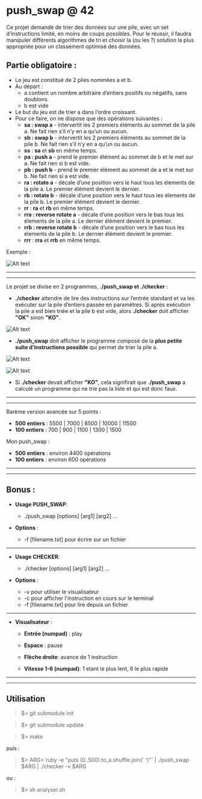 # push_swap @ 42

Ce projet demande de trier des données sur une pile, avec un set d’instructions limité, en moins de coups possibles.
Pour le réussir, il faudra manipuler différents algorithmes de tri et choisir la (ou les ?) solution la plus appropriée pour un classement optimisé des données.

## Partie obligatoire :

* Le jeu est constitué de 2 piles nommées a et b.
* Au départ :
    - a contient un nombre arbitraire d’entiers positifs ou négatifs, sans doublons.
    - b est vide
* Le but du jeu est de trier a dans l’ordre croissant.
* Pour ce faire, on ne dispose que des opérations suivantes :
    - **sa : swap a** - intervertit les 2 premiers éléments au sommet de la pile a. Ne fait
      rien s’il n’y en a qu’un ou aucun.
    - **sb : swap b** - intervertit les 2 premiers éléments au sommet de la pile b. Ne fait
      rien s’il n’y en a qu’un ou aucun.
    - **ss** : **sa** et **sb** en même temps.
    - **pa : push a** - prend le premier élément au sommet de b et le met sur a. Ne fait
      rien si b est vide.
    - **pb : push b** - prend le premier élément au sommet de a et le met sur b. Ne fait
      rien si a est vide.
    - **ra : rotate a** - décale d’une position vers le haut tous les élements de la pile a.
      Le premier élément devient le dernier.
    - **rb : rotate b** - décale d’une position vers le haut tous les élements de la pile b.
      Le premier élément devient le dernier.
    - **rr** : **ra** et **rb** en même temps.
    - **rra : reverse rotate a** - décale d’une position vers le bas tous les élements de
      la pile a. Le dernier élément devient le premier.
    - **rrb : reverse rotate b** - décale d’une position vers le bas tous les élements de
      la pile b. Le dernier élément devient le premier.
    - **rrr** : **rra** et **rrb** en même temps.

Exemple :

![Alt text](https://image.ibb.co/b1gjMJ/example_ps.jpg)

---

---

Le projet se divise en 2 programmes, **./push_swap et ./checker** :

* **./checker** attendre de lire des instructions sur l’entrée standard et va les exécuter sur la pile d’entiers passée en paramètres. Si après exécution la pile a est bien triée et la pile b est vide, alors **./checker** doit afficher **"OK"** sinon **"KO"**.

![Alt text](https://image.ibb.co/k62Yyy/checker.png)

* **./push_swap**  doit afficher le programme composé de la **plus petite suite d’instructions possible** qui permet de trier la pile a.

![Alt text](https://image.ibb.co/cou7Qd/Untitled.png)

![Alt text](https://image.ibb.co/esbOWJ/Untitled.png)

* Si **./checker** devait afficher **"KO"**, cela signifirait que **./push_swap** a calculé un programme qui ne trie pas la liste et qui est donc faux.

---

---

Barème version avancée sur 5 points :

* **500 entiers** : 5500 | 7000 | 8500 | 10000 | 11500
* **100 entiers** : 700 | 900 | 1100 | 1300 | 1500

Mon push_swap :

* **500 entiers** : environ 4400 opérations
* **100 entiers** : environ 600 opérations

---

---

## Bonus :

* **Usage PUSH_SWAP**:
    - ./push_swap [options] [arg1] [arg2] ...

* **Options** :
    - -f [filename.txt] pour écrire sur un fichier

---

* **Usage CHECKER**:
    - ./checker [options] [arg1] [arg2] ...

* **Options** :
    - -v pour utiliser le visualisateur
    - -c pour afficher l'instruction en cours sur le terminal
    - -f [filename.txt] pour lire depuis un fichier

---

* **Visualisateur** :

    - **Entrée (numpad)** : play

    - **Espace** : pause

    - **Flèche droite**: avance de 1 instruction

    - **Vitesse 1-6 (numpad)**: 1 etant le plus lent, 6 le plus rapide

---

---

## Utilisation


> $> git submodule init

> $> git submodule update

> $> make

puis :

> $> ARG=\`ruby -e "puts (0..500).to_a.shuffle.join(' ')"\` | ./push_swap $ARG | ./checker -v $ARG

ou :

> $> sh analyser.sh